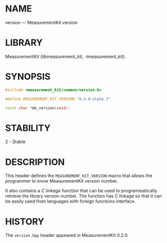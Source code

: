 # NAME
version &mdash; MeasurementKit version

# LIBRARY
MeasurementKit (libmeasurement_kit, -lmeasurement_kit).

# SYNOPSIS
```C++
#include <measurement_kit/common/version.h>

#define MEASUREMENT_KIT_VERSION "0.4.0-alpha.3"

const char *mk_version(void);
```

# STABILITY

2 - Stable

# DESCRIPTION

This header defines the `MEASUREMENT_KIT_VERSION` macro that allows
the programmer to know MeasurementKit version number.

It also contains a *C linkage* function that can be used to programmatically
retrieve the library version number. The function has C linkage so that it
can be easily used from languages with foreign functions interface.

# HISTORY

The `version.hpp` header appeared in MeasurementKit 0.2.0.
